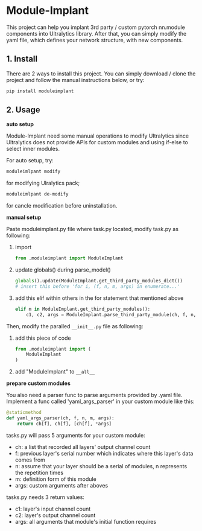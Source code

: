 # Module-Implant

This project can help you implant 3rd party / custom pytorch nn.module components
into Ultralytics library. After that, you can simply modify the yaml file,
which defines your network structure, with new components.

## 1. Install

There are 2 ways to install this project.
You can simply download / clone the project and follow the manual instructions below, or try:

```bash
pip install moduleimplant
```

## 2. Usage

**auto setup**

Module-Implant need some manual operations to modify Ultralytics since Ultralytics does not provide APIs for custom modules and using if-else to select inner modules.

For auto setup, try:

```bash
moduleimlpant modify
```

for modifying Ulralytics pack;

```bash
moduleimlpant de-modify
```

for cancle modification before uninstallation.

**manual setup**

Paste moduleimplant.py file where task.py located, modify task.py as following:
1. import
    ```python
    from .moduleimplant import ModuleImplant
    ```
2. update globals() during parse_model()
    ```python
    globals().update(ModuleImplant.get_third_party_modules_dict())
    # insert this before 'for i, (f, n, m, args) in enumerate...'
    ```
3. add this elif within others in the for statement that mentioned above
    ```python
    elif m in ModuleImplant.get_third_party_modules():
        c1, c2, args = ModuleImplant.parse_third_party_module(ch, f, n, m, args)
    ```
    
Then, modify the paralled `__init__.py` file as following:
1. add this piece of code
    ```python
    from .moduleimplant import (
        ModuleImplant
    )
    ```
2. add "ModuleImplant" to `__all__`

**prepare custom modules**

You also need a parser func to parse arguments provided by .yaml file.
Implement a func called 'yaml_args_parser' in your custom module like this:
```python
@staticmethod
def yaml_args_parser(ch, f, n, m, args):
    return ch[f], ch[f], [ch[f], *args]
```
tasks.py will pass 5 arguments for your custom module:
- ch: a list that recorded all layers' output channel count
- f: previous layer's serial number which indicates where this layer's data comes from
- n: assume that your layer should be a serial of modules, n represents the repetition times
- m: definition form of this module
- args: custom arguments after aboves

tasks.py needs 3 return values:
- c1: layer's input channel count
- c2: layer's output channel count
- args: all arguments that module's initial function requires
